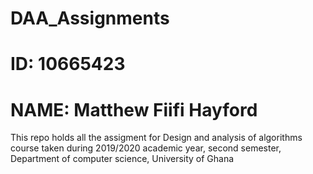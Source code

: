 # DAA_Assignments
# ID: 10665423  
# NAME: Matthew Fiifi Hayford
This repo holds all the assigment for Design and analysis of algorithms course taken during 2019/2020 academic year, second semester, Department of computer science, University of Ghana
